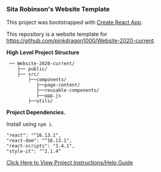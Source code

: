 ### Sita Robinson's Website Template

This project was bootstrapped with [Create React App](https://github.com/facebook/create-react-app).

This repository is a website template for https://github.com/pinkdragon1000/Website-2020-current.

**High Level Project Structure**

```
 ── Website-2020-current/
    ├── public/
    ├── src/
        ├──components/
           ├──page-content/
           ├──reusable-components/
           ├──app.js
        ├──utils/
```

**Project Dependencies.**

Install using `npm i`.

```
"react": "^16.13.1",
"react-dom": "^16.13.1",
"react-scripts": "3.4.1",
"style-it": "^2.1.4"
```

[Click Here to View Project Instructions/Help Guide](https://docs.google.com/document/d/1lDdpssl0s7t0NZJMoraPqrqsVoSti9Myk1Kqp-Bz0Sk/edit?usp=sharing)
